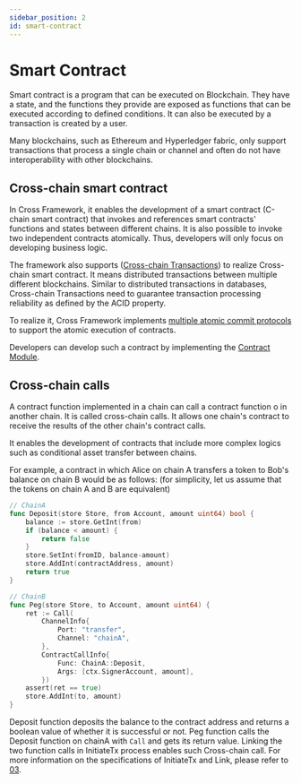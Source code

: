 ```yaml
---
sidebar_position: 2
id: smart-contract
---
```


# Smart Contract

Smart contract is a program that can be executed on Blockchain. They have a state, and the functions they provide are exposed as functions that can be executed according to defined conditions. It can also be executed by a transaction is created by a user.

Many blockchains, such as Ethereum and Hyperledger fabric, only support transactions that process a single chain or channel and often do not have interoperability with other blockchains.


## Cross-chain smart contract

In Cross Framework, it enables the development of a smart contract (C-chain smart contract) that invokes and references smart contracts' functions and states between different chains. It is also possible to invoke two independent contracts atomically. Thus, developers will only focus on developing business logic.

The framework also supports ([Cross-chain Transactions](./03-cross-chain-transaction.md)) to realize Cross-chain smart contract. It means distributed transactions between multiple different blockchains. Similar to distributed transactions in databases, Cross-chain Transactions need to guarantee transaction processing reliability as defined by the ACID property.

To realize it, Cross Framework implements [multiple atomic commit protocols](./04-atomic-commit-protocol.md) to support the atomic execution of contracts.

Developers can develop such a contract by implementing the [Contract Module](./01-overview.md#contract-module).

## Cross-chain calls

A contract function implemented in a chain can call a contract function o in another chain. It is called cross-chain calls. It allows one chain's contract to receive the results of the other chain's contract calls.

It enables the development of contracts that include more complex logics such as conditional asset transfer between chains.

For example, a contract in which Alice on chain A transfers a token to Bob's balance on chain B would be as follows: (for simplicity, let us assume that the tokens on chain A and B are equivalent)

```go
// ChainA
func Deposit(store Store, from Account, amount uint64) bool {
    balance := store.GetInt(from)
    if (balance < amount) {
        return false
    }
    store.SetInt(fromID, balance-amount)
    store.AddInt(contractAddress, amount)
    return true
}

// ChainB
func Peg(store Store, to Account, amount uint64) {
    ret := Call(
        ChannelInfo{
            Port: "transfer",
            Channel: "chainA",
        },
        ContractCallInfo{
            Func: ChainA::Deposit,
            Args: [ctx.SignerAccount, amount],
        })
    assert(ret == true)
    store.AddInt(to, amount)
}
```

Deposit function deposits the balance to the contract address and returns a boolean value of whether it is successful or not. Peg function calls the Deposit function on chainA with `Call` and gets its return value. Linking the two function calls in InitiateTx process enables such Cross-chain call. For more information on the specifications of InitiateTx and Link, please refer to [03](./03-cross-chain-transaction.md#link).
